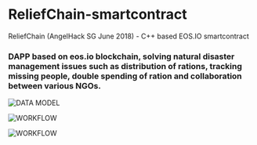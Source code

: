 # ReliefChain-smartcontract
ReliefChain (AngelHack SG June 2018) - C++ based EOS.IO smartcontract
### DAPP based on eos.io blockchain, solving natural disaster management issues such as distribution of rations, tracking missing people, double spending of ration and collaboration between various NGOs.

![DATA MODEL](https://github.com/serganus/ReliefChain-smartcontract/blob/master/docs/datamodel.png)

![WORKFLOW](https://github.com/serganus/ReliefChain-smartcontract/blob/master/docs/workflow.png)

![WORKFLOW](https://github.com/serganus/ReliefChain-smartcontract/blob/master/docs/actions.png)